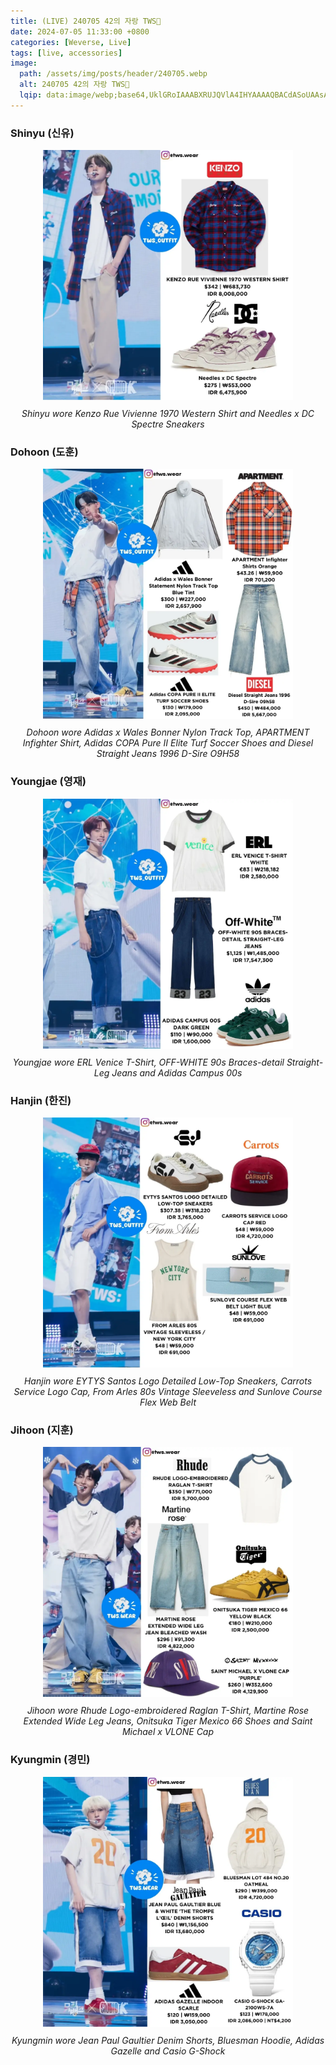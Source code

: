 ```yaml
---
title: (LIVE) 240705 42의 자랑 TWS🥰
date: 2024-07-05 11:33:00 +0800
categories: [Weverse, Live]
tags: [live, accessories]
image:
  path: /assets/img/posts/header/240705.webp
  alt: 240705 42의 자랑 TWS🥰
  lqip: data:image/webp;base64,UklGRoIAAABXRUJQVlA4IHYAAAAQBACdASoUAAsAPzmGulOvKKWisAgB4CcJYgC7ABo9XcJi3VeDJWHfAAD+GecxO0ghCrfJX1y9Xr2iN/T+W5qNr5eJzGBm6USPGh/Y3f9plyyG/0cLhva5+fbUrt4MUiiuXIyYxZn70MAMPCf1EMbsAIwGAAAA
---
```


### Shinyu (신유)

<div style="text-align: center; font-size: 14px;">
  <picture>
    <img 
      src="/assets/img/posts/weverse-live/240705-shinyu.webp" 
      alt="Shinyu wore Kenzo Rue Vivienne 1970 Western Shirt and Needles x DC Spectre Sneakers" 
      width="400" 
      height="400" 
      style="background: url('data:image/webp;base64,UklGRrYAAABXRUJQVlA4IKoAAAAQBQCdASoUABQAPzmSv1mvKaajqAgB4CcJQAqWPP4BfeCiUseuVH1HrUqgSG0+LEoAAOFQiICkw8v3exK+bLrpv3L0eCLvG6yhfQ969zGe2JiP3JPtDIErYJhfMqspXzCF0m8nE2IYm8EGjCqBNVqizbfGZ52jVlqKDaGA5c2VV2RnyUAD41Ld56p0jEng6XjRBzvODniDUYyW1UwsD3yHfyickk8qQAAAAA=='); background-size: cover;"
      loading="lazy"
    />
  </picture>
  <p style="margin-top: 10px;"><em>Shinyu wore Kenzo Rue Vivienne 1970 Western Shirt and Needles x DC Spectre Sneakers</em></p>
</div>

### Dohoon (도훈)

<div style="text-align: center; font-size: 14px;">
  <picture>
    <img 
      src="/assets/img/posts/weverse-live/240705-dohoon.webp" 
      alt="Dohoon wore Adidas x Wales Bonner Nylon Track Top, APARTMENT Infighter Shirt, Adidas COPA Pure II Elite Turf Soccer Shoes and Diesel Straight Jeans 1996 D-Sire O9H58" 
      width="400" 
      height="400" 
      style="background: url('data:image/webp;base64,UklGRrAAAABXRUJQVlA4IKQAAADwBACdASoUABQAPzmSv1mvKaajqAgB4CcJZgC+Sd0YPXIdJCs7cu6wZ/DW7OXoYyAA37Pi3QzhNwbigBot11oLpaYKGidlLaXVTpImLwaOqo6ZIr6qhGx3gDPYO9LT6OAm3A2btOQOBNBqQMfiMvixqsGyyAwr51jY1lFI6ZdhDEMZSIXY0/uw/VAGQTkzXevMriuSnIMcOEOFJfVETAAElAAAAA=='); background-size: cover;"
      loading="lazy"
    />
  </picture>
  <p style="margin-top: 10px;"><em>Dohoon wore Adidas x Wales Bonner Nylon Track Top, APARTMENT Infighter Shirt, Adidas COPA Pure II Elite Turf Soccer Shoes and Diesel Straight Jeans 1996 D-Sire O9H58</em></p>
</div>

### Youngjae (영재)

<div style="text-align: center; font-size: 14px;">
  <picture>
    <img 
      src="/assets/img/posts/weverse-live/240705-youngjae.webp" 
      alt="Youngjae wore ERL Venice T-Shirt, OFF-WHITE 90s Braces-detail Straight-Leg Jeans and Adidas Campus 00s" 
      width="400" 
      height="400" 
      style="background: url('data:image/webp;base64,UklGRrYAAABXRUJQVlA4IKoAAADwBACdASoUABQAPzmUwVmvKicjqAgB4CcJaADLLA3Wk7yfQwl1svs85lLws48IFCAAsYHKfOajuWFhpCbPOvzJqL6IsCHK3y9nh2EJWOaVs+upQJmQ+JqoaX/lmlH59uy4W3jOARPAVJFBqrtfNvafYjFLM3VO6GnuJ38K2TQDT03VFPYO7FIznJEgVXH/3AGTJ6k3I1clcBJbTUALAB1BeAAMGmphgLYAAA=='); background-size: cover;"
      loading="lazy"
    />
  </picture>
  <p style="margin-top: 10px;"><em>Youngjae wore ERL Venice T-Shirt, OFF-WHITE 90s Braces-detail Straight-Leg Jeans and Adidas Campus 00s</em></p>
</div>

### Hanjin (한진)

<div style="text-align: center; font-size: 14px;">
  <picture>
    <img 
      src="/assets/img/posts/weverse-live/240705-hanjin.webp" 
      alt="Hanjin wore EYTYS Santos Logo Detailed Low-Top Sneakers, Carrots Service Logo Cap, From Arles 80s Vintage Sleeveless and Sunlove Course Flex Web Belt" 
      width="400" 
      height="400" 
      style="background: url('data:image/webp;base64,UklGRq4AAABXRUJQVlA4IKIAAADQBACdASoUABQAPzmMuVavKSUjqA1R4CcJZgDNCUDZD4/gE1soId0A/JvuC4gUSAD4RTAoGFQIL2XPQdHoMzyBYHwjRKHqXMLM83vQPlrtHwMVb+9xyEJEWrwb45AzXCz1VbYQltBJccShONMDpSzZ5ubXWAx8h03a5ipsrtmgmdZsOArTmgvhEY7Yj23buqlKMPaXx4QYAfOMmg4zciAAAAA='); background-size: cover;"
      loading="lazy"
    />
  </picture>
  <p style="margin-top: 10px;"><em>Hanjin wore EYTYS Santos Logo Detailed Low-Top Sneakers, Carrots Service Logo Cap, From Arles 80s Vintage Sleeveless and Sunlove Course Flex Web Belt</em></p>
</div>

### Jihoon (지훈)

<div style="text-align: center; font-size: 14px;">
  <picture>
    <img 
      src="/assets/img/posts/weverse-live/240705-jihoon.webp" 
      alt="Jihoon wore Rhude Logo-embroidered Raglan T-Shirt, Martine Rose Extended Wide Leg Jeans, Onitsuka Tiger Mexico 66 Shoes and Saint Michael x VLONE Cap" 
      width="400" 
      height="400" 
      style="background: url('data:image/webp;base64,UklGRrwAAABXRUJQVlA4ILAAAACwBACdASoUABQAPzmSv1mvKaajqAgB4CcJQBfNH+ASvmrGxjhmD00eP4LI+k5oAMv17s+OFw80yvEufI2tI9JTXUKhCtcLErezeZe/rc6iLQtKXw7XnGghsAzs4iIMWBziyIaxfsrtzdadn/govZfq6MVc4/DDvfhOmEYprgfWs3PTsPDvC3jazl9WE8cdYmg7qzyelhzkk2Zu1baBDQTuCmsl7rgNHHySecSNHFZgAA=='); background-size: cover;"
      loading="lazy"
    />
  </picture>
  <p style="margin-top: 10px;"><em>Jihoon wore Rhude Logo-embroidered Raglan T-Shirt, Martine Rose Extended Wide Leg Jeans, Onitsuka Tiger Mexico 66 Shoes and Saint Michael x VLONE Cap</em></p>
</div>

### Kyungmin (경민)

<div style="text-align: center; font-size: 14px;">
  <picture>
    <img 
      src="/assets/img/posts/weverse-live/240705-kyungmin.webp" 
      alt="Kyungmin wore Jean Paul Gaultier Denim Shorts, Bluesman Hoodie, Adidas Gazelle and Casio G-Shock" 
      width="400" 
      height="400" 
      style="background: url('data:image/webp;base64,UklGRrQAAABXRUJQVlA4IKgAAACwBACdASoUABQAPzmQulivKaUjqAqp4CcJaAAAH4rtLlzu23NAzSh2TT+uZCHgAM4dxev9A80+9LvVuJD2vRxN2SCzlkazP9Px5VRQFpYoIkSve+apyF/CiYzxdPfca5PcjodtfwkAm5CLwVwHpMtCWOffYXnGbR+ywZSPEKybSIqIYdqLK/WGKFyBOUEGyos9mbPoErxQAdwI4AhZbgGBSYHvN+vAAAA='); background-size: cover;"
      loading="lazy"
    />
  </picture>
  <p style="margin-top: 10px;"><em>Kyungmin wore Jean Paul Gaultier Denim Shorts, Bluesman Hoodie, Adidas Gazelle and Casio G-Shock</em></p>
</div>
